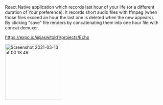 
React Native application which records last hour of your life (or a different duration of Your preference). 
It records short audio files with ffmpeg (when those files exceed an hour the last one is deleted when the new appears).
By clicking "save" file renders by concatenating them into one hour file with concat demuxer.

https://expo.io/@jaswitold1/projects/Echo


<img width="183" alt="Screenshot 2021-03-13 at 00 18 46" src="https://user-images.githubusercontent.com/61252680/111008621-cd223600-8391-11eb-850d-2de074f193ad.png">
